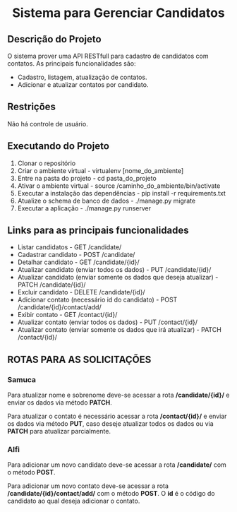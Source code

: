 <h1 align="center">Sistema para Gerenciar Candidatos</h1>

## Descrição do Projeto
<p align="justity">
  O sistema prover uma API RESTfull para cadastro de candidatos com contatos. As principais funcionalidades são:
</p>
<ul>
  <li>Cadastro, listagem, atualização de contatos.</li>
  <li>Adicionar e atualizar contatos por candidato.</li>
</ul>

## Restrições
<p align="justity">Não há controle de usuário.</p> 

## Executando do Projeto
<ol>
  <li>Clonar o repositório</li>
  <li>Criar o ambiente virtual - virtualenv [nome_do_ambiente]</li>
  <li>Entre na pasta do projeto - cd pasta_do_projeto </li>
  <li>Ativar o ambiente virtual - source /caminho_do_ambiente/bin/activate</li>
  <li>Executar a instalação das dependências - pip install -r requirements.txt </li>
  <li>Atualize o schema de banco de dados - ./manage.py migrate </li>
  <li>Executar a aplicação - ./manage.py runserver</li>
</ol>

## Links para as principais funcionalidades
<ul>
  <li>Listar candidatos - GET /candidate/</li>
  <li>Cadastrar candidato - POST /candidate/</li>
  <li>Detalhar candidato - GET /candidate/{id}/</li>
  <li>Atualizar candidato (enviar todos os dados) - PUT /candidate/{id}/</li>
  <li>Atualizar candidato (enviar somente os dados que deseja atualizar) - PATCH /candidate/{id}/</li>
  <li>Excluir candidato - DELETE /candidate/{id}/</li>
  <li>Adicionar contato (necessário id do candidato) - POST /candidate/{id}/contact/add/</li>
  <li>Exibir contato - GET /contact/{id}/</li>
  <li>Atualizar contato (enviar todos os dados) - PUT /contact/{id}/</li>
  <li>Atualizar contato (enviar somente os dados que irá atualizar) - PATCH /contact/{id}/</li>
</ul>

## ROTAS PARA AS SOLICITAÇÕES
### Samuca
<p align="justity">
    Para atualizar nome e sobrenome deve-se acessar a rota <strong>/candidate/{id}/</strong> e enviar os dados via método <strong>PATCH</strong>.
</p> 
<p align="justity">
    Para atualizar o contato é necessário acessar a rota <strong>/contact/{id}/</strong> e enviar os dados via método <strong>PUT</strong>, caso deseje atualizar todos os dados ou via <strong>PATCH</strong> para atualizar parcialmente.
</p> 

### Alfi
<p align="justity">
  Para adicionar um novo candidato deve-se acessar a rota <strong>/candidate/</strong> com o método <strong>POST</strong>.
</p> 
<p align="justity">
  Para adicionar um novo contato deve-se acessar a rota <strong>/candidate/{id}/contact/add/</strong> com o método <strong>POST</strong>. O <strong>id</strong> é o código do candidato ao qual deseja adicionar o contato.
</p> 

